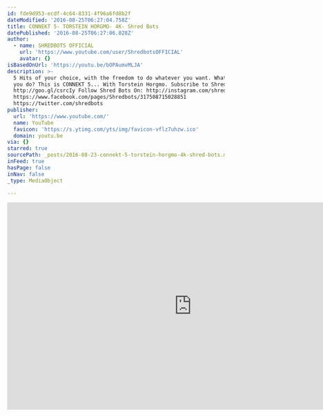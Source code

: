 ```yaml
---
id: fde9d953-ecdf-4c64-8331-4f96a6fd8b2f
dateModified: '2016-08-25T06:27:04.758Z'
title: CONNEKT 5- TORSTEIN HORGMO- 4K- Shred Bots
datePublished: '2016-08-25T06:27:06.028Z'
author:
  - name: SHREDBOTS OFFICIAL
    url: 'https://www.youtube.com/user/ShredbotsOFFICIAL'
    avatar: {}
isBasedOnUrl: 'https://youtu.be/bOPAumvMLJA'
description: >-
  5 Hits of your choice, with the freedom to do whatever you want. What would
  you do? This is CONNEKT 5... With Torstein Horgmo. Subscribe to Shred Bots:
  http://goo.gl/csrcIy Follow Shred Bots On: http://instagram.com/shred_bots
  https://www.facebook.com/pages/Shredbots/317508715028851
  https://twitter.com/shredbots
publisher:
  url: 'https://www.youtube.com/'
  name: YouTube
  favicon: 'https://s.ytimg.com/yts/img/favicon-vflz7uhzw.ico'
  domain: youtu.be
via: {}
starred: true
sourcePath: _posts/2016-08-23-connekt-5-torstein-horgmo-4k-shred-bots.md
inFeed: true
hasPage: false
inNav: false
_type: MediaObject

---
```

<iframe src="https://cdn.embedly.com/widgets/media.html?src=https%3A%2F%2Fwww.youtube.com%2Fembed%2FbOPAumvMLJA%3Ffeature%3Doembed&amp;url=http%3A%2F%2Fwww.youtube.com%2Fwatch%3Fv%3DbOPAumvMLJA&amp;image=https%3A%2F%2Fi.ytimg.com%2Fvi%2FbOPAumvMLJA%2Fhqdefault.jpg&amp;key=b7d04c9b404c499eba89ee7072e1c4f7&amp;type=text%2Fhtml&amp;schema=youtube" width="854" height="480" scrolling="no" frameborder="0" allowfullscreen="" style=""></iframe>